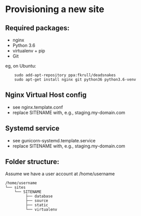 Provisioning a new site
=======================

## Required packages:

* nginx
* Python 3.6
* virtualenv + pip 
* Git

eg, on Ubuntu:

		sudo add-apt-repository ppa:fkrull/deadsnakes
		sudo apt-get install nginx git python36 python3.6-venv

## Nginx Virtual Host config 

* see nginx.template.conf
* replace SITENAME with, e.g., staging.my-domain.com 

## Systemd service

* see gunicorn-systemd.template.service
* replace SITENAME with, e.g., staging.my-domain.com

## Folder structure:
Assume we have a user account at /home/username

    /home/username
    └── sites
        └── SITENAME
             ├── database
             ├── source
             ├── static
             └── virtualenv
